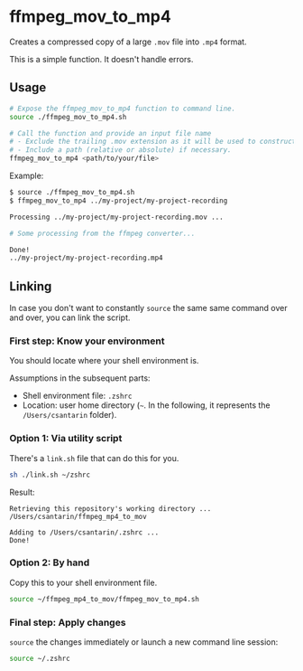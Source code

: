 # ffmpeg_mov_to_mp4

Creates a compressed copy of a large `.mov` file into `.mp4` format.

This is a simple function. It doesn't handle errors.

## Usage

```sh
# Expose the ffmpeg_mov_to_mp4 function to command line.
source ./ffmpeg_mov_to_mp4.sh 

# Call the function and provide an input file name
# - Exclude the trailing .mov extension as it will be used to construct the .mp4 file.
# - Include a path (relative or absolute) if necessary.
ffmpeg_mov_to_mp4 <path/to/your/file> 
```

Example:

```sh
$ source ./ffmpeg_mov_to_mp4.sh
$ ffmpeg_mov_to_mp4 ../my-project/my-project-recording

Processing ../my-project/my-project-recording.mov ...

# Some processing from the ffmpeg converter...

Done!
../my-project/my-project-recording.mp4
```

## Linking

In case you don't want to constantly `source` the same same command over and over, you can link the script.

### First step: Know your environment

You should locate where your shell environment is.

Assumptions in the subsequent parts:
- Shell environment file: `.zshrc`
- Location: user home directory (`~`. In the following, it represents the `/Users/csantarin` folder).

### Option 1: Via utility script

There's a `link.sh` file that can do this for you.

```sh
sh ./link.sh ~/zshrc
```

Result:

```
Retrieving this repository's working directory ...
/Users/csantarin/ffmpeg_mp4_to_mov

Adding to /Users/csantarin/.zshrc ...
Done!
```

### Option 2: By hand

Copy this to your shell environment file.

```sh
source ~/ffmpeg_mp4_to_mov/ffmpeg_mov_to_mp4.sh
```

### Final step: Apply changes

`source` the changes immediately or launch a new command line session:

```sh
source ~/.zshrc
```
